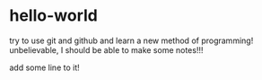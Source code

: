 # hello-world
try to use git and github and learn a new method of programming!
unbelievable, I should be able to make some notes!!!


add some line to it!
